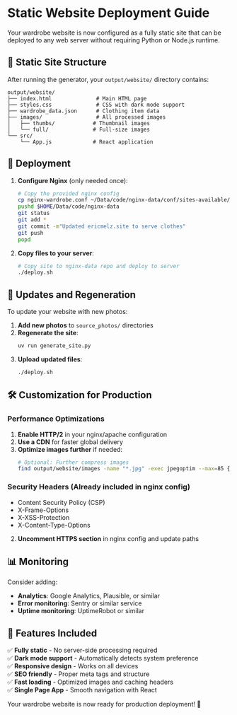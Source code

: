 # Static Website Deployment Guide

Your wardrobe website is now configured as a fully static site that can be deployed to any web server without requiring Python or Node.js runtime.

## 📁 Static Site Structure

After running the generator, your `output/website/` directory contains:

```
output/website/
├── index.html              # Main HTML page
├── styles.css              # CSS with dark mode support
├── wardrobe_data.json      # Clothing item data
├── images/                 # All processed images
│   ├── thumbs/            # Thumbnail images
│   └── full/              # Full-size images
└── src/
    └── App.js             # React application
```

## 🚀 Deployment

1. **Configure Nginx** (only needed once):
   ```bash
   # Copy the provided nginx config
   cp nginx-wardrobe.conf ~/Data/code/nginx-data/conf/sites-available/ericmelz.site.conf
   pushd $HOME/Data/code/nginx-data
   git status
   git add *
   git commit -m"Updated ericmelz.site to serve clothes"
   git push
   popd
   ```

1. **Copy files to your server**:
   ```bash
   # Copy site to nginx-data repo and deploy to server
   ./deploy.sh
   ```


## 🔄 Updates and Regeneration

To update your website with new photos:

1. **Add new photos** to `source_photos/` directories
2. **Regenerate the site**:
   ```bash
   uv run generate_site.py
   ```
3. **Upload updated files**:
   ```bash
   ./deploy.sh
   ```

## 🛠 Customization for Production

### Performance Optimizations

1. **Enable HTTP/2** in your nginx/apache configuration
2. **Use a CDN** for faster global delivery
3. **Optimize images further** if needed:
   ```bash
   # Optional: Further compress images
   find output/website/images -name "*.jpg" -exec jpegoptim --max=85 {} \;
   ```

### Security Headers (Already included in nginx config)

- Content Security Policy (CSP)
- X-Frame-Options
- X-XSS-Protection
- X-Content-Type-Options

2. **Uncomment HTTPS section** in nginx config and update paths

## 📊 Monitoring

Consider adding:
- **Analytics**: Google Analytics, Plausible, or similar
- **Error monitoring**: Sentry or similar service
- **Uptime monitoring**: UptimeRobot or similar

## 🎯 Features Included

✅ **Fully static** - No server-side processing required  
✅ **Dark mode support** - Automatically detects system preference  
✅ **Responsive design** - Works on all devices  
✅ **SEO friendly** - Proper meta tags and structure  
✅ **Fast loading** - Optimized images and caching headers  
✅ **Single Page App** - Smooth navigation with React  

Your wardrobe website is now ready for production deployment! 🚀